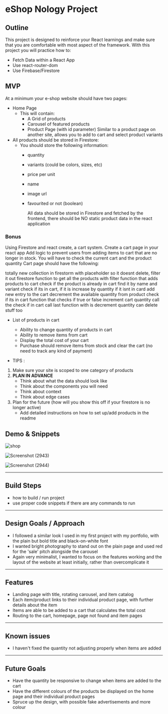 # eShop Nology Project

## Outline

This project is designed to reinforce your React learnings and make sure that you are comfortable with most aspect of the framework.
With this project you will practice how to:

- Fetch Data within a React App
- Use react-router-dom
- Use Firebase/Firestore

## MVP

At a minimum your e-shop website should have two pages:

- Home Page
  - This will contain:
    - A Grid of products
    - Carousel of featured products
    - Product Page (with id parameter) Similar to a product page on another site, allows you to add to cart and select product variants
- All products should be stored in Firestore:
  - You should store the following information:
    - quantity
    - variants (could be colors, sizes, etc)
    - price per unit
    - name
    - image url
    - favourited or not (boolean)
    
      All data should be stored in Firestore and fetched by the frontend, there should be NO static product data in the react application

### Bonus

Using Firestore and react create, a cart system. Create a cart page in your react app Add logic to prevent users from adding items to cart that are no longer in stock. You will have to check the current cart and the product quantity Cart page should have the following:

totally new collection in firestorm with placeholder so it doesnt delete, filter it out
firestore function to get all the products with filter
function that adds products to cart
check if the product is already in cart
find it by name and variant
check if its in cart, if it is increase by quantity
if it isnt in card add new entry to the cart
decrement the available quantity from product
check if its in cart function that checks if true or false
increment cart quantity
call the check if in cart
call last function with is decrement quantity
can delete stuff too

- List of products in cart

  - Ability to change quantity of products in cart
  - Ability to remove items from cart
  - Display the total cost of your cart
  - Purchase should remove items from stock and clear the cart (no need to track any kind of payment)

- TIPS :

1. Make sure your site is scoped to one category of products
2. **PLAN IN ADVANCE**
   - Think about what the data should look like
   - Think about the components you will need
   - Think about context
   - Think about edge cases
3. Plan for the future (how will you show this off if your firestore is no longer active)
   - Add detailed instructions on how to set up/add products in the readme

## Demo & Snippets

![shop](https://github.com/hannah-dunn/nology-e-shop/assets/114053793/c828b1c5-092a-43ea-8caf-3df1941b57df)

![Screenshot (2943)](https://github.com/hannah-dunn/nology-e-shop/assets/114053793/47ccd034-d490-44cf-ab81-01027b2c234a)

![Screenshot (2944)](https://github.com/hannah-dunn/nology-e-shop/assets/114053793/9d765359-0e2a-41c7-a012-63141a8a0fa9)

---

## Build Steps

-   how to build / run project
-   use proper code snippets if there are any commands to run

---

## Design Goals / Approach

-   I followed a similar look I used in my first project with my portfolio, with the plain but bold title and black-on-white font
-   I wanted bright photography to stand out on the plain page and used red for the 'sale' pitch alongside the carousel
-   Again very minimalist, I wanted to focus on the features working and the layout of the website at least initially, rather than overcomplicate it

---

## Features

-   Landing page with title, rotating carousel, and item catalog
-   Each item/product links to their individual product page, with further details about the item
-   Items are able to be added to a cart that calculates the total cost
-   Routing to the cart, homepage, page not found and item pages

---

## Known issues

-   I haven't fixed the quantity not adjusting properly when items are added

---

## Future Goals

-   Have the quantity be responsive to change when items are added to the cart
-   Have the different colours of the products be displayed on the home page and their individual product pages
-   Spruce up the design, with possible fake advertisements and more colour
